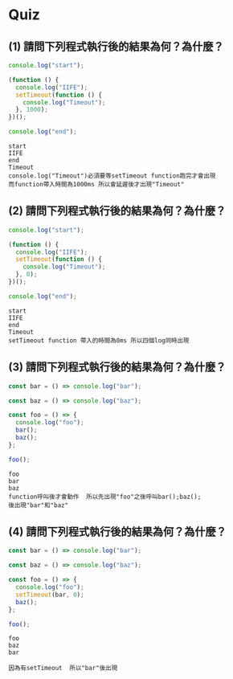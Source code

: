 # Quiz

## (1) 請問下列程式執行後的結果為何？為什麼？

```js
console.log("start");

(function () {
  console.log("IIFE");
  setTimeout(function () {
    console.log("Timeout");
  }, 1000);
})();

console.log("end");

```
    start
    IIFE
    end
    Timeout
    console.log("Timeout")必須要等setTimeout function跑完才會出現
    而function帶入時間為1000ms 所以會延遲後才出現"Timeout"

## (2) 請問下列程式執行後的結果為何？為什麼？

```js
console.log("start");

(function () {
  console.log("IIFE");
  setTimeout(function () {
    console.log("Timeout");
  }, 0);
})();

console.log("end");

```
    start
    IIFE
    end
    Timeout
    setTimeout function 帶入的時間為0ms 所以四個log同時出現

## (3) 請問下列程式執行後的結果為何？為什麼？

```js
const bar = () => console.log("bar");

const baz = () => console.log("baz");

const foo = () => {
  console.log("foo");
  bar();
  baz();
};

foo();

```
    foo
    bar
    baz
    function呼叫後才會動作  所以先出現"foo"之後呼叫bar();baz();
    後出現"bar"和"baz"

## (4) 請問下列程式執行後的結果為何？為什麼？

```js
const bar = () => console.log("bar");

const baz = () => console.log("baz");

const foo = () => {
  console.log("foo");
  setTimeout(bar, 0);
  baz();
};

foo();

```
    foo
    baz
    bar

    因為有setTimeout  所以"bar"後出現